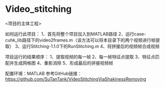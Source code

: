 # Video_stitching
<项目的主体工程>

如何运行此项目：
1、首先将整个项目加入到MATLAB路径
2、运行case-cuhk_lib路径下的video2frames.m（该方法可以将本目录下的两个视频进行帧提取）
3、运行Stitching-1.1.0下的RunStitching.m
4、将拼接后的视频帧合成视频

项目运行的结果顺序：
1、提取视频的每一帧
2、每一帧特征点提取
3、特征点匹配并生成网格图
4、重影消除
5、形成最后的拼接视频帧

配置环境：MATLAB
参考GitHub链接：https://github.com/SuTanTank/VideoStitchingViaShakinessRemoving

